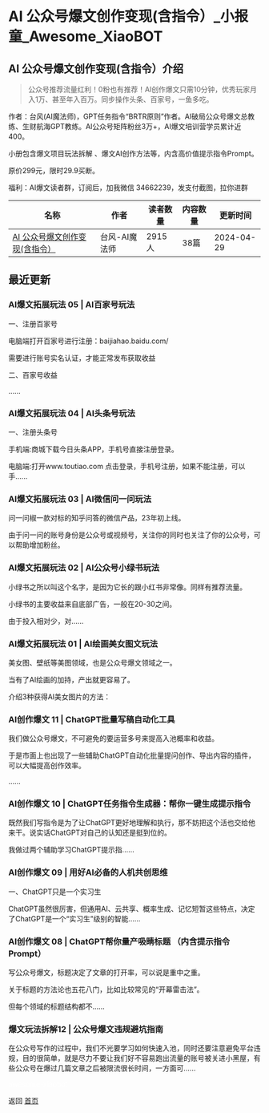 # AI 公众号爆文创作变现(含指令）_小报童_Awesome_XiaoBOT

## AI 公众号爆文创作变现(含指令）介绍
> 公众号推荐流量红利！0粉也有推荐！AI创作爆文只需10分钟，优秀玩家月入1万、甚至年入百万。同步操作头条、百家号，一鱼多吃。    
    
作者：台风(AI魔法师)，GPT任务指令“BRTR原则”作者。AI破局公众号爆文总教练、生财航海GPT教练。AI公众号矩阵粉丝3万+，AI爆文培训营学员累计近400。    
    
小册包含爆文项目玩法拆解 、爆文AI创作方法等，内含高价值提示指令Prompt。    
    
原价299元，限时29.9买断。    
    
福利：AI爆文读者群，订阅后，加我微信 34662239，发支付截图，拉你进群  
  


|名称|作者|读者数量|内容数量|更新时间|
|---|---|---|---|---|
|[AI 公众号爆文创作变现(含指令）](https://xiaobot.net/p/baowen?refer=0b133df9-27dc-423b-8101-639049001c13)|台风-AI魔法师|2915人|38篇|2024-04-29|

## 最近更新
### AI爆文拓展玩法 05 | AI百家号玩法

一、注册百家号

电脑端打开百家号进行注册：baijiahao.baidu.com/

需要进行账号实名认证，才能正常发布获取收益

二、百家号收益

......

### AI爆文拓展玩法 04 | AI头条号玩法

一、注册头条号

手机端:商城下载今日头条APP，手机号直接注册登录。

电脑端:打开www.toutiao.com 点击登录，手机号注册，如果不能注册，可以手......

### AI爆文拓展玩法 03 | AI微信问一问玩法

问一问椒一款对标的知乎问答的微信产品，23年初上线。

由于问一问的账号身份是公众号或视频号，关注你的同时也关注了你的公众号，可以帮助增加粉丝。

### AI爆文拓展玩法 02 | AI公众号小绿书玩法

小绿书之所以叫这个名字，是因为它长的跟小红书非常像。同样有推荐流量。

小绿书的主要收益来自底部广告，一般在20-30之间。

由于投入相对少，对......

### AI爆文拓展玩法 01 | AI绘画美女图文玩法

美女图、壁纸等美图领域，也是公众号爆文领域之一。

当有了AI绘画的加持，产出就更容易了。

介绍3种获得AI美女图片的方法：

### AI创作爆文 11 | ChatGPT批量写稿自动化工具

我们做公众号爆文，不可避免的要运营多号来提高入池概率和收益。

于是市面上也出现了一些辅助ChatGPT自动化批量提问创作、导出内容的插件，可以大幅提高创作效率。

......

### AI创作爆文 10 | ChatGPT任务指令生成器：帮你一键生成提示指令

既然我们写指令是为了让ChatGPT更好地理解和执行，那不妨把这个活也交给他来干。说实话ChatGPT对自己的认知还是挺到位的。

我做过两个辅助学习ChatGPT提示指......

### AI创作爆文 09 | 用好AI必备的人机共创思维

一、ChatGPT只是一个实习生

ChatGPT虽然很厉害，但通用AI、云共享、概率生成、记忆短暂这些特点，决定了ChatGPT是一个“实习生”级别的智能......

### AI创作爆文 08 | ChatGPT帮你量产吸睛标题 （内含提示指令Prompt）

写公众号爆文，标题决定了文章的打开率，可以说是重中之重。

关于标题的方法论也五花八门，比如比较常见的“开幕雷击法”。

但每个领域的标题结构都不......

### 爆文玩法拆解12 | 公众号爆文违规避坑指南

在公众号写作的过程中，我们不光要学习如何快速入池，同时还要注意避免平台违规，目的很简单，就是尽力不要让我们好不容易跑出流量的账号被关进小黑屋，有些公众号在爆过几篇文章之后被限流很长时间，一方面可......


<a href="https://github.com/Reno9527/awesome-xiaobot" style="color: white; text-decoration: none;">awesome-xiaobot</a>

返回 [首页](../README.md)

